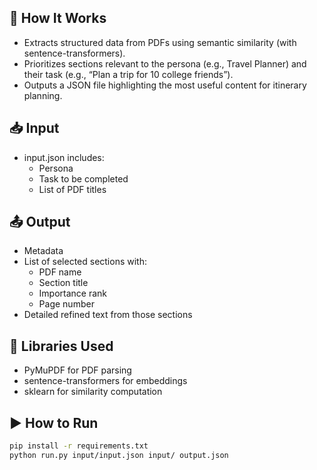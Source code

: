 ## 🚀 How It Works

- Extracts structured data from PDFs using semantic similarity (with sentence-transformers).
- Prioritizes sections relevant to the persona (e.g., Travel Planner) and their task (e.g., “Plan a trip for 10 college friends”).
- Outputs a JSON file highlighting the most useful content for itinerary planning.

## 📥 Input
- input.json includes:
  - Persona
  - Task to be completed
  - List of PDF titles

## 📤 Output
- Metadata
- List of selected sections with:
  - PDF name
  - Section title
  - Importance rank
  - Page number
- Detailed refined text from those sections

## 🧠 Libraries Used
- PyMuPDF for PDF parsing
- sentence-transformers for embeddings
- sklearn for similarity computation

## ▶ How to Run

```bash
pip install -r requirements.txt
python run.py input/input.json input/ output.json
